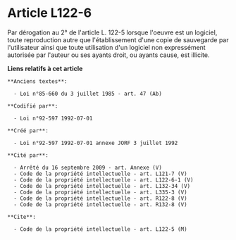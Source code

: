 # Article L122-6

Par dérogation au 2° de l'article L. 122-5 lorsque l'oeuvre est un logiciel, toute reproduction autre que l'établissement
d'une copie de sauvegarde par l'utilisateur ainsi que toute utilisation d'un logiciel non expressément autorisée par l'auteur
ou ses ayants droit, ou ayants cause, est illicite.

**Liens relatifs à cet article**

	**Anciens textes**:

	  - Loi n°85-660 du 3 juillet 1985 - art. 47 (Ab)

	**Codifié par**:

	  - Loi n°92-597 1992-07-01

	**Créé par**:

	  - Loi n°92-597 1992-07-01 annexe JORF 3 juillet 1992

	**Cité par**:

	  - Arrêté du 16 septembre 2009 - art. Annexe (V)
	  - Code de la propriété intellectuelle - art. L121-7 (V)
	  - Code de la propriété intellectuelle - art. L122-6-1 (V)
	  - Code de la propriété intellectuelle - art. L132-34 (V)
	  - Code de la propriété intellectuelle - art. L335-3 (V)
	  - Code de la propriété intellectuelle - art. R122-8 (V)
	  - Code de la propriété intellectuelle - art. R132-8 (V)

	**Cite**:

	  - Code de la propriété intellectuelle - art. L122-5 (M)
